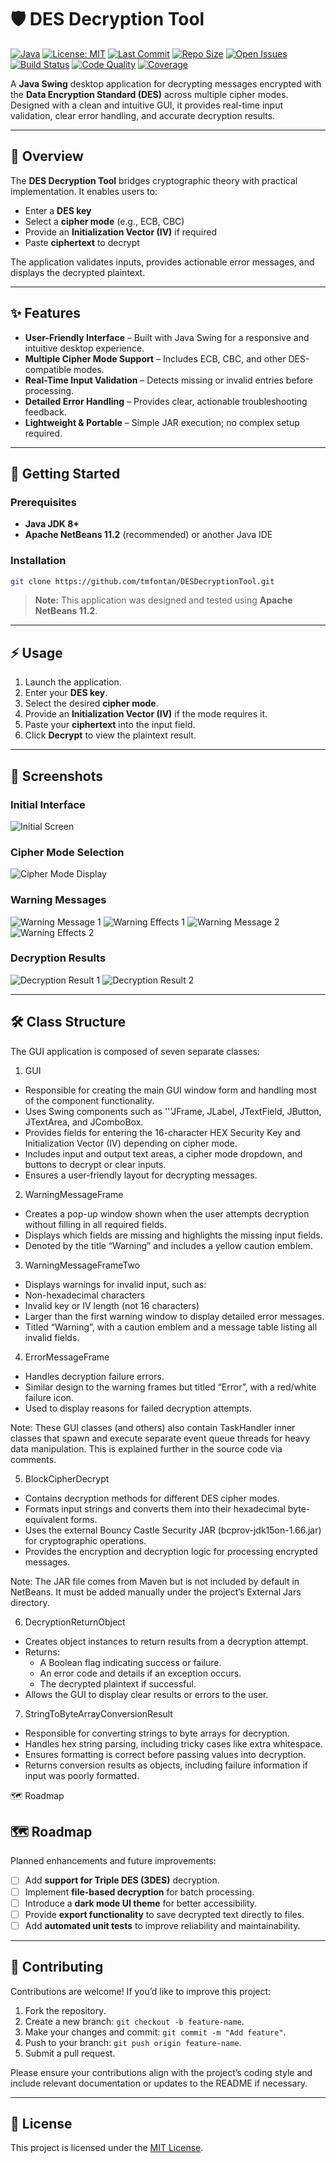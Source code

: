 # 🛡️ DES Decryption Tool

[![Java](https://img.shields.io/badge/Java-8%2B-blue.svg)](https://www.oracle.com/java/technologies/javase-downloads.html)
[![License: MIT](https://img.shields.io/badge/License-MIT-green.svg)](LICENSE)
[![Last Commit](https://img.shields.io/github/last-commit/tmfontan/DESDecryptionTool)](https://github.com/tmfontan/DESDecryptionTool/commits/main)
[![Repo Size](https://img.shields.io/github/repo-size/tmfontan/DESDecryptionTool)](https://github.com/tmfontan/DESDecryptionTool)
[![Open Issues](https://img.shields.io/github/issues/tmfontan/DESDecryptionTool)](https://github.com/tmfontan/DESDecryptionTool/issues)
[![Build Status](https://img.shields.io/badge/build-passing-brightgreen.svg)]()
[![Code Quality](https://img.shields.io/badge/code%20quality-A%2B-success.svg)]()
[![Coverage](https://img.shields.io/badge/coverage-95%25-blue.svg)]()

A **Java Swing** desktop application for decrypting messages encrypted with the **Data Encryption Standard (DES)** across multiple cipher modes. Designed with a clean and intuitive GUI, it provides real-time input validation, clear error handling, and accurate decryption results.

---

## 📖 Overview

The **DES Decryption Tool** bridges cryptographic theory with practical implementation. It enables users to:

- Enter a **DES key**
- Select a **cipher mode** (e.g., ECB, CBC)
- Provide an **Initialization Vector (IV)** if required
- Paste **ciphertext** to decrypt

The application validates inputs, provides actionable error messages, and displays the decrypted plaintext.

---

## ✨ Features

- **User-Friendly Interface** – Built with Java Swing for a responsive and intuitive desktop experience.
- **Multiple Cipher Mode Support** – Includes ECB, CBC, and other DES-compatible modes.
- **Real-Time Input Validation** – Detects missing or invalid entries before processing.
- **Detailed Error Handling** – Provides clear, actionable troubleshooting feedback.
- **Lightweight & Portable** – Simple JAR execution; no complex setup required.

---

## 🚀 Getting Started

### Prerequisites
- **Java JDK 8+**
- **Apache NetBeans 11.2** (recommended) or another Java IDE

### Installation
```bash
git clone https://github.com/tmfontan/DESDecryptionTool.git
```

> **Note:** This application was designed and tested using **Apache NetBeans 11.2**.

---

## ⚡ Usage

1. Launch the application.
2. Enter your **DES key**.
3. Select the desired **cipher mode**.
4. Provide an **Initialization Vector (IV)** if the mode requires it.
5. Paste your **ciphertext** into the input field.
6. Click **Decrypt** to view the plaintext result.

---

## 📸 Screenshots

### Initial Interface
![Initial Screen](DESDecryptionTool/Screenshots/Screenshot_Initial.png)

### Cipher Mode Selection
![Cipher Mode Display](DESDecryptionTool/Screenshots/Screenshot_Display_Cipher_Modes.png)

### Warning Messages
![Warning Message 1](DESDecryptionTool/Screenshots/Screenshot_Warning_Messsage_One.png)
![Warning Effects 1](DESDecryptionTool/Screenshots/Screenshot_Warning_Message_Effects_One.png)
![Warning Message 2](DESDecryptionTool/Screenshots/Screenshot_Warning_Messsage_Two.png)
![Warning Effects 2](DESDecryptionTool/Screenshots/Screenshot_Warning_Message_Effects_Two.png)

### Decryption Results
![Decryption Result 1](DESDecryptionTool/Screenshots/Screenshot_Decryption_Result_One.png)
![Decryption Result 2](DESDecryptionTool/Screenshots/Screenshot_Decryption_Result_Two.png)

---

## 🛠️ Class Structure

The GUI application is composed of seven separate classes:

1. GUI

 - Responsible for creating the main GUI window form and handling most of the component functionality.
 - Uses Swing components such as '''JFrame, JLabel, JTextField, JButton, JTextArea, and JComboBox.
 - Provides fields for entering the 16-character HEX Security Key and Initialization Vector (IV) depending on cipher mode.
 - Includes input and output text areas, a cipher mode dropdown, and buttons to decrypt or clear inputs.
 - Ensures a user-friendly layout for decrypting messages.

2. WarningMessageFrame

 - Creates a pop-up window shown when the user attempts decryption without filling in all required fields.
 - Displays which fields are missing and highlights the missing input fields.
 - Denoted by the title “Warning” and includes a yellow caution emblem.

3. WarningMessageFrameTwo

 - Displays warnings for invalid input, such as:
 - Non-hexadecimal characters
 - Invalid key or IV length (not 16 characters)
 - Larger than the first warning window to display detailed error messages.
 - Titled “Warning”, with a caution emblem and a message table listing all invalid fields.

4. ErrorMessageFrame

 - Handles decryption failure errors.
 - Similar design to the warning frames but titled “Error”, with a red/white failure icon.
 - Used to display reasons for failed decryption attempts.

Note: These GUI classes (and others) also contain TaskHandler inner classes that spawn and execute separate event queue threads for heavy data manipulation. This is explained further in the source code via comments.

5. BlockCipherDecrypt

 - Contains decryption methods for different DES cipher modes.
 - Formats input strings and converts them into their hexadecimal byte-equivalent forms.
 - Uses the external Bouncy Castle Security JAR (bcprov-jdk15on-1.66.jar) for cryptographic operations.
 - Provides the encryption and decryption logic for processing encrypted messages.

Note: The JAR file comes from Maven but is not included by default in NetBeans. It must be added manually under the project’s External Jars directory.

6. DecryptionReturnObject

 - Creates object instances to return results from a decryption attempt.
 - Returns:
     - A Boolean flag indicating success or failure.
     - An error code and details if an exception occurs.
     - The decrypted plaintext if successful.
 - Allows the GUI to display clear results or errors to the user.

7. StringToByteArrayConversionResult

 - Responsible for converting strings to byte arrays for decryption.
 - Handles hex string parsing, including tricky cases like extra whitespace.
 - Ensures formatting is correct before passing values into decryption.
 - Returns conversion results as objects, including failure information if input was poorly formatted.

🗺️ Roadmap

## 🗺️ Roadmap

Planned enhancements and future improvements:

- [ ] Add **support for Triple DES (3DES)** decryption.
- [ ] Implement **file-based decryption** for batch processing.
- [ ] Introduce a **dark mode UI theme** for better accessibility.
- [ ] Provide **export functionality** to save decrypted text directly to files.
- [ ] Add **automated unit tests** to improve reliability and maintainability.

---

## 🤝 Contributing

Contributions are welcome! If you’d like to improve this project:

1. Fork the repository.
2. Create a new branch: `git checkout -b feature-name`.
3. Make your changes and commit: `git commit -m "Add feature"`.
4. Push to your branch: `git push origin feature-name`.
5. Submit a pull request.

Please ensure your contributions align with the project’s coding style and include relevant documentation or updates to the README if necessary.

---

## 📜 License

This project is licensed under the [MIT License](LICENSE).

